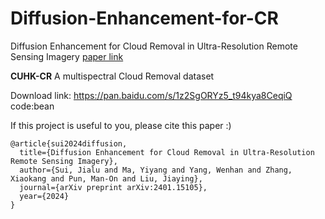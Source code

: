 # Diffusion-Enhancement-for-CR
Diffusion Enhancement for Cloud Removal in Ultra-Resolution Remote Sensing Imagery [paper link](https://arxiv.org/abs/2401.15105)

**CUHK-CR**
A multispectral Cloud Removal dataset

Download link: https://pan.baidu.com/s/1z2SgORYz5_t94kya8CeqiQ code:bean

If this project is useful to you, please cite this paper :)

```
@article{sui2024diffusion,
  title={Diffusion Enhancement for Cloud Removal in Ultra-Resolution Remote Sensing Imagery},
  author={Sui, Jialu and Ma, Yiyang and Yang, Wenhan and Zhang, Xiaokang and Pun, Man-On and Liu, Jiaying},
  journal={arXiv preprint arXiv:2401.15105},
  year={2024}
}
```
